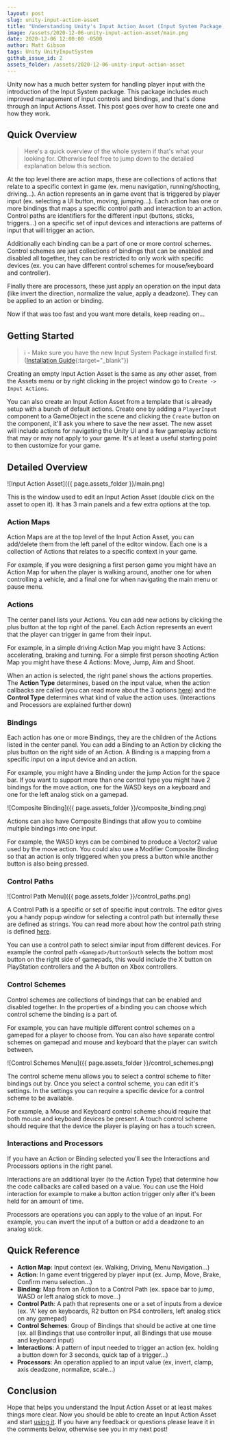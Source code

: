 ```yaml
---
layout: post
slug: unity-input-action-asset
title: "Understanding Unity's Input Action Asset (Input System Package)"
image: /assets/2020-12-06-unity-input-action-asset/main.png 
date: 2020-12-06 12:00:00 -0500
author: Matt Gibson
tags: Unity UnityInputSystem
github_issue_id: 2
assets_folder: /assets/2020-12-06-unity-input-action-asset
---
```


Unity now has a much better system for handling player input with the introduction of the Input System package. This package includes much improved management of input controls and bindings, and that's done through an Input Actions Asset. This post goes over how to create one and how they work.

<!--more-->

## Quick Overview
> Here's a quick overview of the whole system if that's what your looking for. Otherwise feel free to jump down to the detailed explanation below this section.

At the top level there are action maps, these are collections of actions that relate to a specific context in game (ex. menu navigation, running/shooting, driving...). An action represents an in game event that is triggered by player input (ex. selecting a UI button, moving, jumping...). Each action has one or more bindings that maps a specific control path and interaction to an action. Control paths are identifiers for the different input (buttons, sticks, triggers...) on a specific set of input devices and interactions are patterns of input that will trigger an action.  

Additionally each binding can be a part of one or more control schemes. Control schemes are just collections of bindings that can be enabled and disabled all together, they can be restricted to only work with specific devices (ex. you can have different control schemes for mouse/keyboard and controller).  

Finally there are processors, these just apply an operation on the input data (like invert the direction, normalize the value, apply a deadzone). They can be applied to an action or binding.

Now if that was too fast and you want more details, keep reading on...

## Getting Started
> ℹ - Make sure you have the new Input System Package installed first. ([Installation Guide](https://docs.unity3d.com/Packages/com.unity.inputsystem@1.0/manual/Installation.html){:target="_blank"})

Creating an empty Input Action Asset is the same as any other asset, from the Assets menu or by right clicking in the project window go to `Create -> Input Actions`. 

You can also create an Input Action Asset from a template that is already setup with a bunch of default actions. Create one by adding a `PlayerInput` component to a GameObject in the scene and clicking the `Create` button on the component, it'll ask you where to save the new asset. The new asset will include actions for navigating the Unity UI and a few gameplay actions that may or may not apply to your game. It's at least a useful starting point to then customize for your game.

## Detailed Overview
![Input Action Asset]({{ page.assets_folder }}/main.png)

This is the window used to edit an Input Action Asset (double click on the asset to open it). It has 3 main panels and a few extra options at the top.

### Action Maps
Action Maps are at the top level of the Input Action Asset, you can add/delete them from the left panel of the editor window. Each one is a collection of Actions that relates to a specific context in your game. 

For example, if you were designing a first person game you might have an Action Map for when the player is walking around, another one for when controlling a vehicle, and a final one for when navigating the main menu or pause menu.

### Actions
The center panel lists your Actions. You can add new actions by clicking the plus button at the top right of the panel. Each Action represents an event that the player can trigger in game from their input.

For example, in a simple driving Action Map you might have 3 Actions: accelerating, braking and turning. For a simple first person shooting Action Map you might have these 4 Actions: Move, Jump, Aim and Shoot.

When an action is selected, the right panel shows the actions properties. The **Action Type** determines, based on the input value, when the action callbacks are called (you can read more about the 3 options [here](https://docs.unity3d.com/Packages/com.unity.inputsystem@1.0/api/UnityEngine.InputSystem.InputActionType.html?q=InputActionType)) and the **Control Type** determines what kind of value the action uses. (Interactions and Processors are explained further down)

### Bindings
Each action has one or more Bindings, they are the children of the Actions listed in the center panel. You can add a Binding to an Action by clicking the plus button on the right side of an Action. A Binding is a mapping from a specific input on a input device and an action.

For example, you might have a Binding under the jump Action for the space bar. If you want to support more than one control type you might have 2 bindings for the move action, one for the WASD keys on a keyboard and one for the left analog stick on a gamepad.

![Composite Binding]({{ page.assets_folder }}/composite_binding.png)

Actions can also have Composite Bindings that allow you to combine multiple bindings into one input.

For example, the WASD keys can be combined to produce a Vector2 value used by the move action. You could also use a Modifier Composite Binding so that an action is only triggered when you press a button while another button is also being pressed.

### Control Paths
![Control Path Menu]({{ page.assets_folder }}/control_paths.png)

A Control Path is a specific or set of specific input controls. The editor gives you a handy popup window for selecting a control path but internally these are defined as strings. You can read more about how the control path string is defined [here](https://docs.unity3d.com/Packages/com.unity.inputsystem@1.0/manual/Controls.html#control-paths).

You can use a control path to select similar input from different devices. For example the control path `<Gamepad>/buttonSouth` selects the bottom most button on the right side of gamepads, this would include the X button on PlayStation controllers and the A button on Xbox controllers.

### Control Schemes
Control schemes are collections of bindings that can be enabled and disabled together. In the properties of a binding you can choose which control scheme the binding is a part of.

For example, you can have multiple different control schemes on a gamepad for a player to choose from. You can also have separate control schemes on gamepad and mouse and keyboard that the player can switch between.

![Control Schemes Menu]({{ page.assets_folder }}/control_schemes.png)

The control scheme menu allows you to select a control scheme to filter bindings out by. Once you select a control scheme, you can edit it's settings. In the settings you can require a specific device for a control scheme to be available. 

For example, a Mouse and Keyboard control scheme should require that both mouse and keyboard devices be present. A touch control scheme should require that the device the player is playing on has a touch screen.

### Interactions and Processors
If you have an Action or Binding selected you'll see the Interactions and Processors options in the right panel. 

Interactions are an additional layer (to the Action Type) that determine how the code callbacks are called based on a value. You can use the Hold interaction for example to make a button action trigger only after it's been held for an amount of time.

Processors are operations you can apply to the value of an input. For example, you can invert the input of a button or add a deadzone to an analog stick.

## Quick Reference
- **Action Map**: Input context (ex. Walking, Driving, Menu Navigation...)
- **Action**: In game event triggered by player input (ex. Jump, Move, Brake, Confirm menu selection...)
- **Binding**: Map from an Action to a Control Path (ex. space bar to jump, WASD or left analog stick to move...)
- **Control Path**: A path that represents one or a set of inputs from a device (ex. 'A' key on keyboards, R2 button on PS4 controllers, left analog stick on any gamepad)
- **Control Schemes**: Group of Bindings that should be active at one time (ex. all Bindings that use controller input, all Bindings that use mouse and keyboard input)
- **Interactions**: A pattern of input needed to trigger an action (ex. holding a button down for 3 seconds, quick tap of a trigger...)
- **Processors**: An operation applied to an input value (ex, invert, clamp, axis deadzone, normalize, scale...)

## Conclusion
Hope that helps you understand the Input Action Asset or at least makes things more clear. Now you should be able to create an Input Action Asset and start [using it](https://docs.unity3d.com/Packages/com.unity.inputsystem@1.0/manual/ActionAssets.html#using-input-action-assets). If you have any feedback or questions please leave it in the comments below, otherwise see you in my next post!
